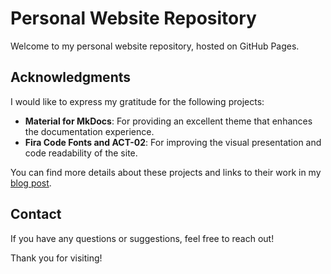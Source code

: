# Personal Website Repository

Welcome to my personal website repository, hosted on GitHub Pages.

## Acknowledgments

I would like to express my gratitude for the following projects:
- **Material for MkDocs**: For providing an excellent theme that enhances the documentation experience.
- **Fira Code Fonts and ACT-02**: For improving the visual presentation and code readability of the site.

You can find more details about these projects and links to their work in my [blog post](https://meneither.site/blog/2024/12/07/%E8%BF%81%E7%A7%BB%E8%AF%B4%E6%98%8E/).

## Contact

If you have any questions or suggestions, feel free to reach out!

Thank you for visiting!